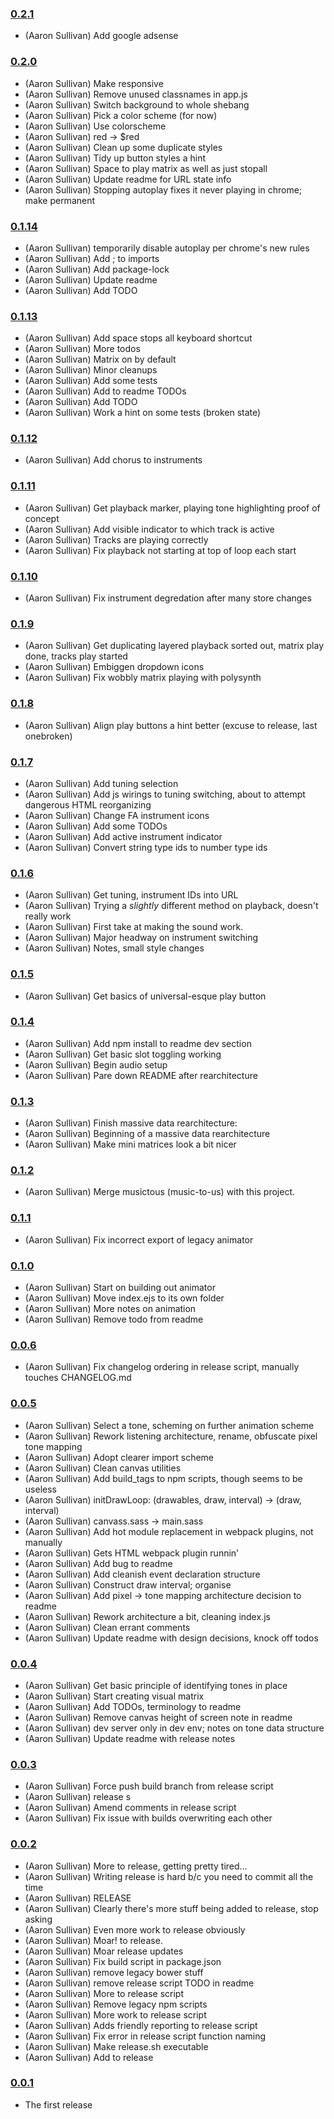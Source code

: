 ### [0.2.1](https://github.com/aaronik/tones/releases/tag/0.2.1)

  * (Aaron Sullivan) Add google adsense

### [0.2.0](https://github.com/aaronik/tones/releases/tag/0.2.0)

  * (Aaron Sullivan) Make responsive
  * (Aaron Sullivan) Remove unused classnames in app.js
  * (Aaron Sullivan) Switch background to whole shebang
  * (Aaron Sullivan) Pick a color scheme (for now)
  * (Aaron Sullivan) Use colorscheme
  * (Aaron Sullivan) red -> $red
  * (Aaron Sullivan) Clean up some duplicate styles
  * (Aaron Sullivan) Tidy up button styles a hint
  * (Aaron Sullivan) Space to play matrix as well as just stopall
  * (Aaron Sullivan) Update readme for URL state info
  * (Aaron Sullivan) Stopping autoplay fixes it never playing in chrome; make permanent

### [0.1.14](https://github.com/aaronik/tones/releases/tag/0.1.14)

  * (Aaron Sullivan) temporarily disable autoplay per chrome's new rules
  * (Aaron Sullivan) Add ; to imports
  * (Aaron Sullivan) Add package-lock
  * (Aaron Sullivan) Update readme
  * (Aaron Sullivan) Add TODO

### [0.1.13](https://github.com/aaronik/tones/releases/tag/0.1.13)

  * (Aaron Sullivan) Add space stops all keyboard shortcut
  * (Aaron Sullivan) More todos
  * (Aaron Sullivan) Matrix on by default
  * (Aaron Sullivan) Minor cleanups
  * (Aaron Sullivan) Add some tests
  * (Aaron Sullivan) Add to readme TODOs
  * (Aaron Sullivan) Add TODO
  * (Aaron Sullivan) Work a hint on some tests (broken state)

### [0.1.12](https://github.com/aaronik/tones/releases/tag/0.1.12)

  * (Aaron Sullivan) Add chorus to instruments

### [0.1.11](https://github.com/aaronik/tones/releases/tag/0.1.11)

  * (Aaron Sullivan) Get playback marker, playing tone highlighting proof of concept
  * (Aaron Sullivan) Add visible indicator to which track is active
  * (Aaron Sullivan) Tracks are playing correctly
  * (Aaron Sullivan) Fix playback not starting at top of loop each start

### [0.1.10](https://github.com/aaronik/tones/releases/tag/0.1.10)

  * (Aaron Sullivan) Fix instrument degredation after many store changes

### [0.1.9](https://github.com/aaronik/tones/releases/tag/0.1.9)

  * (Aaron Sullivan) Get duplicating layered playback sorted out, matrix play done, tracks play started
  * (Aaron Sullivan) Embiggen dropdown icons
  * (Aaron Sullivan) Fix wobbly matrix playing with polysynth

### [0.1.8](https://github.com/aaronik/tones/releases/tag/0.1.8)

  * (Aaron Sullivan) Align play buttons a hint better (excuse to release, last onebroken)

### [0.1.7](https://github.com/aaronik/tones/releases/tag/0.1.7)

  * (Aaron Sullivan) Add tuning selection
  * (Aaron Sullivan) Add js wirings to tuning switching, about to attempt dangerous HTML reorganizing
  * (Aaron Sullivan) Change FA instrument icons
  * (Aaron Sullivan) Add some TODOs
  * (Aaron Sullivan) Add active instrument indicator
  * (Aaron Sullivan) Convert string type ids to number type ids

### [0.1.6](https://github.com/aaronik/tones/releases/tag/0.1.6)

  * (Aaron Sullivan) Get tuning, instrument IDs into URL
  * (Aaron Sullivan) Trying a _slightly_ different method on playback, doesn't really work
  * (Aaron Sullivan) First take at making the sound work.
  * (Aaron Sullivan) Major headway on instrument switching
  * (Aaron Sullivan) Notes, small style changes

### [0.1.5](https://github.com/aaronik/tones/releases/tag/0.1.5)

  * (Aaron Sullivan) Get basics of universal-esque play button

### [0.1.4](https://github.com/aaronik/tones/releases/tag/0.1.4)

  * (Aaron Sullivan) Add npm install to readme dev section
  * (Aaron Sullivan) Get basic slot toggling working
  * (Aaron Sullivan) Begin audio setup
  * (Aaron Sullivan) Pare down README after rearchitecture

### [0.1.3](https://github.com/aaronik/tones/releases/tag/0.1.3)

  * (Aaron Sullivan) Finish massive data rearchitecture:
  * (Aaron Sullivan) Beginning of a massive data rearchitecture
  * (Aaron Sullivan) Make mini matrices look a bit nicer

### [0.1.2](https://github.com/aaronik/tones/releases/tag/0.1.2)

  * (Aaron Sullivan) Merge musictous (music-to-us) with this project.

### [0.1.1](https://github.com/aaronik/tones/releases/tag/0.1.1)

  * (Aaron Sullivan) Fix incorrect export of legacy animator

### [0.1.0](https://github.com/aaronik/tones/releases/tag/0.1.0)

  * (Aaron Sullivan) Start on building out animator
  * (Aaron Sullivan) Move index.ejs to its own folder
  * (Aaron Sullivan) More notes on animation
  * (Aaron Sullivan) Remove todo from readme

### [0.0.6](https://github.com/aaronik/tones/releases/tag/0.0.6)

  * (Aaron Sullivan) Fix changelog ordering in release script, manually touches CHANGELOG.md

### [0.0.5](https://github.com/aaronik/tones/releases/tag/0.0.5)

  * (Aaron Sullivan) Select a tone, scheming on further animation scheme
  * (Aaron Sullivan) Rework listening architecture, rename, obfuscate pixel tone mapping
  * (Aaron Sullivan) Adopt clearer import scheme
  * (Aaron Sullivan) Clean canvas utilities
  * (Aaron Sullivan) Add build_tags to npm scripts, though seems to be useless
  * (Aaron Sullivan) initDrawLoop: (drawables, draw, interval) -> (draw, interval)
  * (Aaron Sullivan) canvass.sass -> main.sass
  * (Aaron Sullivan) Add hot module replacement in webpack plugins, not manually
  * (Aaron Sullivan) Gets HTML webpack plugin runnin'
  * (Aaron Sullivan) Add bug to readme
  * (Aaron Sullivan) Add cleanish event declaration structure
  * (Aaron Sullivan) Construct draw interval; organise
  * (Aaron Sullivan) Add pixel -> tone mapping architecture decision to readme
  * (Aaron Sullivan) Rework architecture a bit, cleaning index.js
  * (Aaron Sullivan) Clean errant comments
  * (Aaron Sullivan) Update readme with design decisions, knock off todos

### [0.0.4](https://github.com/aaronik/tones/releases/tag/0.0.4)

  * (Aaron Sullivan) Get basic principle of identifying tones in place
  * (Aaron Sullivan) Start creating visual matrix
  * (Aaron Sullivan) Add TODOs, terminology to readme
  * (Aaron Sullivan) Remove canvas height of screen note in readme
  * (Aaron Sullivan) dev server only in dev env; notes on tone data structure
  * (Aaron Sullivan) Update readme with release notes

### [0.0.3](https://github.com/aaronik/tones/releases/tag/0.0.3)

  * (Aaron Sullivan) Force push build branch from release script
  * (Aaron Sullivan) release s
  * (Aaron Sullivan) Amend comments in release script
  * (Aaron Sullivan) Fix issue with builds overwriting each other

### [0.0.2](https://github.com/aaronik/tones/releases/tag/0.0.2)

  * (Aaron Sullivan) More to release, getting pretty tired...
  * (Aaron Sullivan) Writing release is hard b/c you need to commit all the time
  * (Aaron Sullivan) RELEASE
  * (Aaron Sullivan) Clearly there's more stuff being added to release, stop asking
  * (Aaron Sullivan) Even more work to release obviously
  * (Aaron Sullivan) Moar! to release.
  * (Aaron Sullivan) Moar release updates
  * (Aaron Sullivan) Fix build script in package.json
  * (Aaron Sullivan) remove legacy bower stuff
  * (Aaron Sullivan) remove release script TODO in readme
  * (Aaron Sullivan) More to release script
  * (Aaron Sullivan) Remove legacy npm scripts
  * (Aaron Sullivan) More work to release script
  * (Aaron Sullivan) Adds friendly reporting to release script
  * (Aaron Sullivan) Fix error in release script function naming
  * (Aaron Sullivan) Make release.sh executable
  * (Aaron Sullivan) Add to release

### [0.0.1](https://github.com/aaronik/tones/releases/tag/v0.0.1)

- The first release